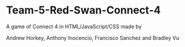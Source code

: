 # Team-5-Red-Swan-Connect-4

A game of Connect 4 in HTML/JavaScript/CSS made by 

Andrew Horkey, Anthony Inocencio, Francisco Sanchez and Bradley Vu

